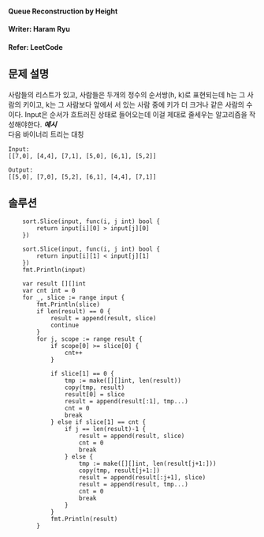 #### Queue Reconstruction by Height
#### Writer: Haram Ryu
#### Refer: LeetCode

## 문제 설명
사람들의 리스트가 있고, 사람들은 두개의 정수의 순서쌍(h, k)로 표현되는데
h는 그 사람의 키이고, k는 그 사람보다 앞에서 서 있는 사람 중에 키가 더 크거나 같은 사람의 수이다.
Input은 순서가 흐트러진 상태로 들어오는데 이걸 제대로 줄세우는 알고리즘을 작성해야한다.
***예시***  
다음 바이너리 트리는 대칭
```
Input:
[[7,0], [4,4], [7,1], [5,0], [6,1], [5,2]]

Output:
[[5,0], [7,0], [5,2], [6,1], [4,4], [7,1]]
```

## 솔루션
```
	sort.Slice(input, func(i, j int) bool {
		return input[i][0] > input[j][0]
	})

	sort.Slice(input, func(i, j int) bool {
		return input[i][1] < input[j][1]
	})
	fmt.Println(input)

	var result [][]int
	var cnt int = 0
	for _, slice := range input {
		fmt.Println(slice)
		if len(result) == 0 {
			result = append(result, slice)
			continue
		}
		for j, scope := range result {
			if scope[0] >= slice[0] {
				cnt++
			}

			if slice[1] == 0 {
				tmp := make([][]int, len(result))
				copy(tmp, result)
				result[0] = slice
				result = append(result[:1], tmp...)
				cnt = 0
				break
			} else if slice[1] == cnt {
				if j == len(result)-1 {
					result = append(result, slice)
					cnt = 0
					break
				} else {
					tmp := make([][]int, len(result[j+1:]))
					copy(tmp, result[j+1:])
					result = append(result[:j+1], slice)
					result = append(result, tmp...)
					cnt = 0
					break
				}
			}
			fmt.Println(result)
		} 
```
